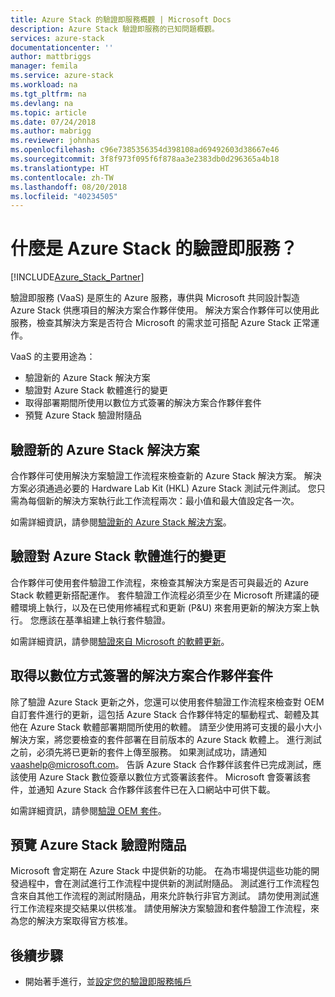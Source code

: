 ```yaml
---
title: Azure Stack 的驗證即服務概觀 | Microsoft Docs
description: Azure Stack 驗證即服務的已知問題概觀。
services: azure-stack
documentationcenter: ''
author: mattbriggs
manager: femila
ms.service: azure-stack
ms.workload: na
ms.tgt_pltfrm: na
ms.devlang: na
ms.topic: article
ms.date: 07/24/2018
ms.author: mabrigg
ms.reviewer: johnhas
ms.openlocfilehash: c96e7385356354d398108ad69492603d38667e46
ms.sourcegitcommit: 3f8f973f095f6f878aa3e2383db0d296365a4b18
ms.translationtype: HT
ms.contentlocale: zh-TW
ms.lasthandoff: 08/20/2018
ms.locfileid: "40234505"
---
```

# <a name="what-is-validation-as-a-service-for-azure-stack"></a>什麼是 Azure Stack 的驗證即服務？

[!INCLUDE[Azure_Stack_Partner](./includes/azure-stack-partner-appliesto.md)]

驗證即服務 (VaaS) 是原生的 Azure 服務，專供與 Microsoft 共同設計製造 Azure Stack 供應項目的解決方案合作夥伴使用。 解決方案合作夥伴可以使用此服務，檢查其解決方案是否符合 Microsoft 的需求並可搭配 Azure Stack 正常運作。

VaaS 的主要用途為：

- 驗證新的 Azure Stack 解決方案
- 驗證對 Azure Stack 軟體進行的變更
- 取得部署期間所使用以數位方式簽署的解決方案合作夥伴套件
- 預覽 Azure Stack 驗證附隨品

## <a name="validate-new-azure-stack-solution"></a>驗證新的 Azure Stack 解決方案

合作夥伴可使用解決方案驗證工作流程來檢查新的 Azure Stack 解決方案。 解決方案必須通過必要的 Hardware Lab Kit (HKL) Azure Stack 測試元件測試。 您只需為每個新的解決方案執行此工作流程兩次：最小值和最大值設定各一次。

如需詳細資訊，請參閱[驗證新的 Azure Stack 解決方案](azure-stack-vaas-validate-solution-new.md)。

## <a name="validate-changes-to-the-azure-stack-software"></a>驗證對 Azure Stack 軟體進行的變更

合作夥伴可使用套件驗證工作流程，來檢查其解決方案是否可與最近的 Azure Stack 軟體更新搭配運作。 套件驗證工作流程必須至少在 Microsoft 所建議的硬體環境上執行，以及在已使用修補程式和更新 (P&U) 來套用更新的解決方案上執行。 您應該在基準組建上執行套件驗證。

如需詳細資訊，請參閱[驗證來自 Microsoft 的軟體更新](azure-stack-vaas-validate-microsoft-updates.md)。

## <a name="get-digitally-signed-solution-partner-packages"></a>取得以數位方式簽署的解決方案合作夥伴套件

除了驗證 Azure Stack 更新之外，您還可以使用套件驗證工作流程來檢查對 OEM 自訂套件進行的更新，這包括 Azure Stack 合作夥伴特定的驅動程式、韌體及其他在 Azure Stack 軟體部署期間所使用的軟體。 請至少使用將可支援的最小大小解決方案，將您要檢查的套件部署在目前版本的 Azure Stack 軟體上。 進行測試之前，必須先將已更新的套件上傳至服務。 如果測試成功，請通知 vaashelp@microsoft.com。 告訴 Azure Stack 合作夥伴該套件已完成測試，應該使用 Azure Stack 數位簽章以數位方式簽署該套件。 Microsoft 會簽署該套件，並通知 Azure Stack 合作夥伴該套件已在入口網站中可供下載。

如需詳細資訊，請參閱[驗證 OEM 套件](azure-stack-vaas-validate-oem-package.md)。

## <a name="preview-azure-stack-validation-collateral"></a>預覽 Azure Stack 驗證附隨品

Microsoft 會定期在 Azure Stack 中提供新的功能。 在為市場提供這些功能的開發過程中，會在測試進行工作流程中提供新的測試附隨品。 測試進行工作流程包含來自其他工作流程的測試附隨品，用來允許執行非官方測試。 請勿使用測試進行工作流程來提交結果以供核准。 請使用解決方案驗證和套件驗證工作流程，來為您的解決方案取得官方核准。

## <a name="next-steps"></a>後續步驟

- 開始著手進行，並[設定您的驗證即服務帳戶](azure-stack-vaas-validate-solution-new.md)
